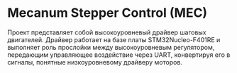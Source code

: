 # Mecanum Stepper Control (MEC)
Проект представляет собой высокоуровневый драйвер шаговых двигателей.
Драйвер работает на базе платы STM32Nucleo-F401RE и выполняет роль прослойки между высокоуровневым регулятором, передающим управляющее воздействие через UART, конвертируя его в сигналы, понятные низкоуровневому драйверу моторов.

